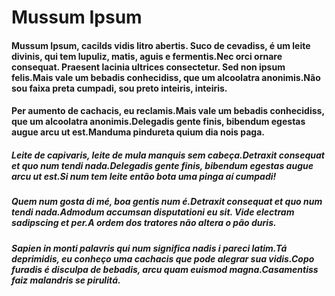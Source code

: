# Mussum Ipsum

#### Mussum Ipsum, cacilds vidis litro abertis. Suco de cevadiss, é um leite divinis, qui tem lupuliz, matis, aguis e fermentis.Nec orci ornare consequat. Praesent lacinia ultrices consectetur. Sed non ipsum felis.Mais vale um bebadis conhecidiss, que um alcoolatra anonimis.Não sou faixa preta cumpadi, sou preto inteiris, inteiris.

#### Per aumento de cachacis, eu reclamis.Mais vale um bebadis conhecidiss, que um alcoolatra anonimis.Delegadis gente finis, bibendum egestas augue arcu ut est.Manduma pindureta quium dia nois paga.

##### Leite de capivaris, leite de mula manquis sem cabeça.Detraxit consequat et quo num tendi nada.Delegadis gente finis, bibendum egestas augue arcu ut est.Si num tem leite então bota uma pinga aí cumpadi!

##### Quem num gosta di mé, boa gentis num é.Detraxit consequat et quo num tendi nada.Admodum accumsan disputationi eu sit. Vide electram sadipscing et per.A ordem dos tratores não altera o pão duris.

##### Sapien in monti palavris qui num significa nadis i pareci latim.Tá deprimidis, eu conheço uma cachacis que pode alegrar sua vidis.Copo furadis é disculpa de bebadis, arcu quam euismod magna.Casamentiss faiz malandris se pirulitá.